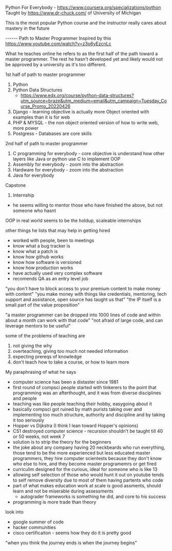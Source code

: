 Python For Everybody - https://www.coursera.org/specializations/python
Taught by https://www.dr-chuck.com/ of University of Michigan

This is the most popular Python course and the instructor really cares about mastery in the future


------ Path to Master Programmer
Inspired by this https://www.youtube.com/watch?v=z3o6yEzcnLc 

What he teaches online he refers to as the first half of the path toward a master programmer. The rest he hasn't developed yet and likely would not be approved by a university as it's too different.

1st half of path to master programmer
1. Python
2. Python Data Structures 
    - https://www.edx.org/course/python-data-structures?utm_source=braze&utm_medium=email&utm_campaign=Tuesday_Course_Promo_20220426
3. Django - learning objective is actually more Object oriented with examples than it is for web
4. PHP & MYSQL - the non object oriented version of how to write web, more power
5. Postgress - Databases are core skills

2nd half of path to master programmer
1. C programming for everybody - core objective is understand how other layers like Java or python use C to implement OOP
2. Assembly for everybody - zoom into the abstraction
3. Hardware for everybody - zoom into the abstraction
4. Java for everybody

Capstone
1. Internship

- he seems willing to mentor those who have finished the above, but not someone who hasnt

OOP in real world seems to be the holdup, scaleable internships

other things he lists that may help in getting hired
- worked with people, been to meetings
- know what a bug tracker is
- know what a patch is
- know how github works
- know how software is versioned
- know how production works
- have actually used very complex software
- recomends QA as an entry level job

"you don't have to block access to your premium content to make money with content"
"you make money with things like credentials, mentoring, tech support and assistance, open source has taught us that"
"the IP itself is a small part of the value proposition"

"a master programmer can be dropped into 1000 lines of code and within about a month can work with that code"
"not afraid of large code, and can leverage mentors to be useful"

some of the problems of teaching are
1. not giving the why
2. overteaching, giving too much not needed information
3. expecting prereqs of knowledge
4. don't teach how to take a course, or how to learn more

My paraphrasing of what he says
- computer science has been a distaster since 1981
- first round of compsci people started with tinkerers to the point that programming was an afterthought, and it was from diverse disciplines and people
- teaching was like people teaching their hobby, easygoing about it
- basically compsci got ruined by math purists taking over and implementing too much structure, authority and discipline and by taking it too seriously
- Hopper vs Dijkstra (I think I lean toward Hopper's opinions)
- CS1 destroyed computer science - recursion shouldn't be taught till 40 or 50 weeks, not week 7
- solution is to strip the theory for the beginners
- the joke about any company having 20 neckbeards who run everything, those tend to be the more experienced but less educated master programmers, they hire computer scientests because they don't know who else to hire, and they become master programemrs or get fired
- curriculim designed for the curious, ideal for someone who is like 13
- allowing self selection of those who would hunt it out on youtube tends to self remove diversity due to most of them having partents who code
- part of what makes education work at scale is good assments, should learn and not be miserable during assessments
    - autograder frameworks is something he did, and core to his success
- programming is more trade than theory

look into
- google summer of code
- hacker communities
- cisco certificaiton - seems how they do it is pretty good

"when you think the journey ends is when the journey begins"




